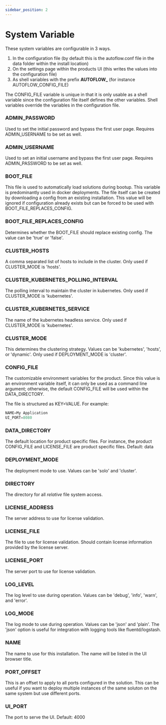 ```yaml
---
sidebar_position: 2
---
```

# System Variable


These system variables are configurable in 3 ways.

1. In the configuration file (by default this is the autoflow.conf file in the data folder within the install location)
2. On the settings page within the products UI (this writes the values into the configuration file)
3. As shell variables with the prefix **AUTOFLOW_** (for instance AUTOFLOW_CONFIG_FILE)

The CONFIG_FILE variable is unique in that it is only usable as a shell variable since the configuration file itself defines the other variables. Shell variables override the variables in the configuration file.

### ADMIN_PASSWORD

Used to set the initial password and bypass the first user page. Requires ADMIN_USERNAME to be set as well.

### ADMIN_USERNAME

Used to set an initial username and bypass the first user page. Requires ADMIN_PASSWORD to be set as well.

### BOOT_FILE

This file is used to automatically load solutions during bootup. This variable is predominantly used in docker deployments. The file itself can be created by downloading a config from an existing installation. This value will be ignored if configuration already exists but can be forced to be used with BOOT_FILE_REPLACES_CONFIG.

### BOOT_FILE_REPLACES_CONFIG

Determines whether the BOOT_FILE should replace existing config. The value can be 'true' or 'false'.

### CLUSTER_HOSTS

A comma separated list of hosts to include in the cluster. Only used if CLUSTER_MODE is 'hosts'.

### CLUSTER_KUBERNETES_POLLING_INTERVAL

The polling interval to maintain the cluster in kubernetes. Only used if CLUSTER_MODE is 'kubernetes'.

### CLUSTER_KUBERNETES_SERVICE

The name of the kubernetes headless service. Only used if CLUSTER_MODE is 'kubernetes'.

### CLUSTER_MODE

This determines the clustering strategy. Values can be 'kubernetes', 'hosts', or 'dynamic'. Only used if DEPLOYMENT_MODE is 'cluster'.

### CONFIG_FILE

The customizable environment variables for the product. Since this value is an environment variable itself, it can only be used as a command line argument; otherwise, the default CONFIG_FILE will be used within the DATA_DIRECTORY.

The file is structured as KEY=VALUE. For example:

```jsx
NAME=My Application
UI_PORT=8080
```

### DATA_DIRECTORY

The default location for product specific files. For instance, the product CONFIG_FILE and LICENSE_FILE are product specific files. Default: data

### DEPLOYMENT_MODE

The deployment mode to use. Values can be 'solo' and 'cluster'.

### DIRECTORY

The directory for all *relative* file system access.

### LICENSE_ADDRESS

The server address to use for license validation.

### LICENSE_FILE

The file to use for license validation. Should contain license information provided by the license server.

### LICENSE_PORT

The server port to use for license validation.

### LOG_LEVEL

The log level to use during operation. Values can be 'debug', 'info', 'warn', and 'error'.

### LOG_MODE

The log mode to use during operation. Values can be 'json' and 'plain'. The 'json' option is useful for integration with logging tools like fluentd/logstash.

### NAME

The name to use for this installation. The name will be listed in the UI browser title.

### PORT_OFFSET

This is an offset to apply to all ports configured in the solution. This can be useful if you want to deploy multiple instances of the same soluton on the same system but use different ports.

### UI_PORT

The port to serve the UI. Default: 4000